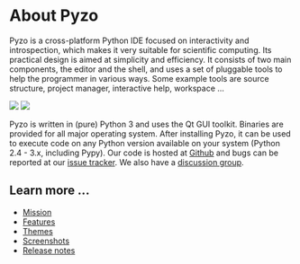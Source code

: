 # About Pyzo

Pyzo is a cross-platform Python IDE focused on
interactivity and introspection, which makes it very suitable for
scientific computing. Its practical design is aimed at simplicity and
efficiency. 
It consists of two main components, the editor and the shell, and uses
a set of pluggable tools to help the programmer in various ways. Some
example tools are source structure, project manager, interactive help,
workspace ...

<img src='python_logo_small.png'>
<img src='qt_logo.png'>

Pyzo is written in (pure) Python 3 and uses the Qt GUI toolkit. Binaries
are provided for all major operating system.
After installing Pyzo, it can be used to execute code on any Python version
available on your system (Python 2.4 - 3.x, including Pypy). 
Our code is hosted at [Github](https://github.com/pyzo/pyzo)
and bugs can be reported at our 
[issue tracker](https://github.com/pyzo/pyzo/issues).
We also have a [discussion group](http://groups.google.com/group/pyzo).


## Learn more ...

* [Mission](mission)
* [Features](features)
* [Themes](pyzo_themes)
* [Screenshots](screenshots)
* [Release notes](https://github.com/pyzo/pyzo/wiki/Release_notes)
